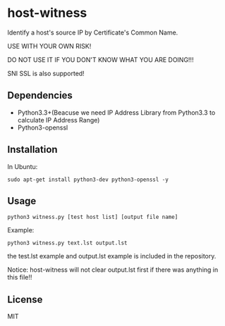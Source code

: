 # host-witness
Identify a host's source IP by Certificate's Common Name.

USE WITH YOUR OWN RISK!

DO NOT USE IT IF YOU DON'T KNOW WHAT YOU ARE DOING!!!

SNI SSL is also supported!

Dependencies
------------
 - Python3.3+(Beacuse we need IP Address Library from Python3.3 to calculate IP Address Range)
 - Python3-openssl

Installation
------------
In Ubuntu:
```
sudo apt-get install python3-dev python3-openssl -y
```


Usage
-----

```
python3 witness.py [test host list] [output file name]
```
Example:
```
python3 witness.py text.lst output.lst
```

the test.lst example and output.lst example is included in the repository.

Notice: host-witness will not clear output.lst first if there was anything in this file!!


License
-------
MIT
